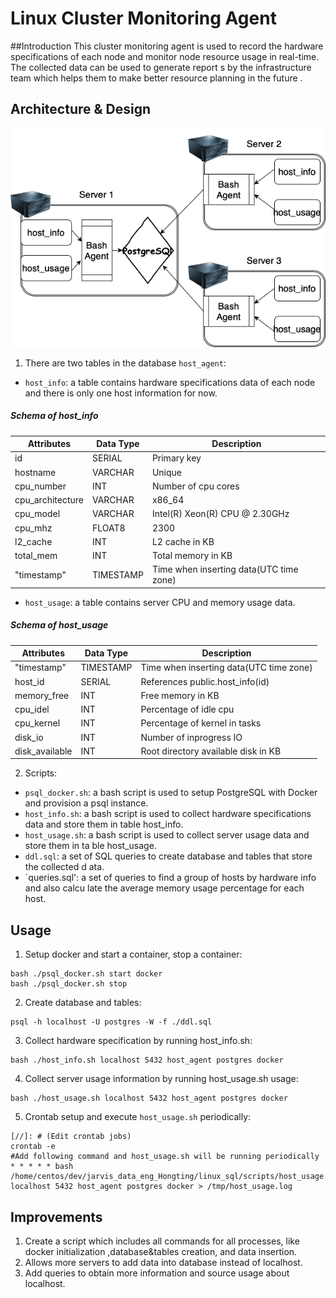 # Linux Cluster Monitoring Agent

##Introduction
This cluster monitoring agent is used to record the hardware specifications of each node and
 monitor node resource usage in real-time. The collected data can be used to generate report
s by the infrastructure team which helps them to make better resource planning in the future
.

## Architecture & Design

![diagram](./assets/architecture.png)

1. There are two tables in the database `host_agent`:
  * `host_info`: a table contains hardware specifications data of each node and there is only one host information for now.

##### Schema of host_info
| Attributes       | Data Type    | Description                            |
| ---------------- | ------------ | -------------------------------------- |
| id               | SERIAL       | Primary key                            |
| hostname         | VARCHAR      | Unique                                 |
| cpu_number       | INT          | Number of cpu cores                    |
| cpu_architecture | VARCHAR      | x86_64                                 |
| cpu_model        | VARCHAR      | Intel(R) Xeon(R) CPU @ 2.30GHz         |
| cpu_mhz          | FLOAT8       | 2300                                   |
| l2_cache         | INT          | L2 cache in KB                         |
| total_mem        | INT          | Total memory in KB                     |
| "timestamp"      | TIMESTAMP    | Time when inserting data(UTC time zone)|

  * `host_usage`: a table contains server CPU and memory usage data.

##### Schema of host_usage
| Attributes       | Data Type    | Description                            |
| ---------------- | ------------ | -------------------------------------- |
| "timestamp"      | TIMESTAMP    | Time when inserting data(UTC time zone)|
| host_id          | SERIAL       | References public.host_info(id)        |
| memory_free      | INT          | Free memory in KB                      |
| cpu_idel         | INT          | Percentage of idle cpu                 |
| cpu_kernel       | INT          | Percentage of kernel in tasks          |
| disk_io          | INT          | Number of inprogress IO                |
| disk_available   | INT          | Root directory available disk in KB    |

2. Scripts:
  * `psql_docker.sh`: a bash script is used to setup PostgreSQL with Docker and provision a
psql instance.
  * `host_info.sh`: a bash script is used to collect hardware specifications data and store
them in table host_info.
  * `host_usage.sh`: a bash script is used to collect server usage data and store them in ta
ble host_usage.
  * `ddl.sql`: a set of SQL queries to create database and tables that store the collected d
ata.
  * `queries.sql': a set of queries to find a group of hosts by hardware info and also calcu
late the average memory usage percentage for each host.

## Usage
1. Setup docker and start a container, stop a container:
```
bash ./psql_docker.sh start docker
bash ./psql_docker.sh stop
```

2. Create database and tables:
```
psql -h localhost -U postgres -W -f ./ddl.sql
```

3. Collect hardware specification by running host_info.sh:
```
bash ./host_info.sh localhost 5432 host_agent postgres docker
```

4. Collect server usage information by running host_usage.sh usage:
```
bash ./host_usage.sh localhost 5432 host_agent postgres docker
```

5. Crontab setup and execute `host_usage.sh` periodically:
```
[//]: # (Edit crontab jobs)
crontab -e
#Add following command and host_usage.sh will be running periodically
* * * * * bash /home/centos/dev/jarvis_data_eng_Hongting/linux_sql/scripts/host_usage.sh localhost 5432 host_agent postgres docker > /tmp/host_usage.log
```

## Improvements
1. Create a script which includes all commands for all processes, like docker initialization
,database&tables creation, and data insertion.
2. Allows more servers to add data into database instead of localhost.
3. Add queries to obtain more information and source usage about localhost.
